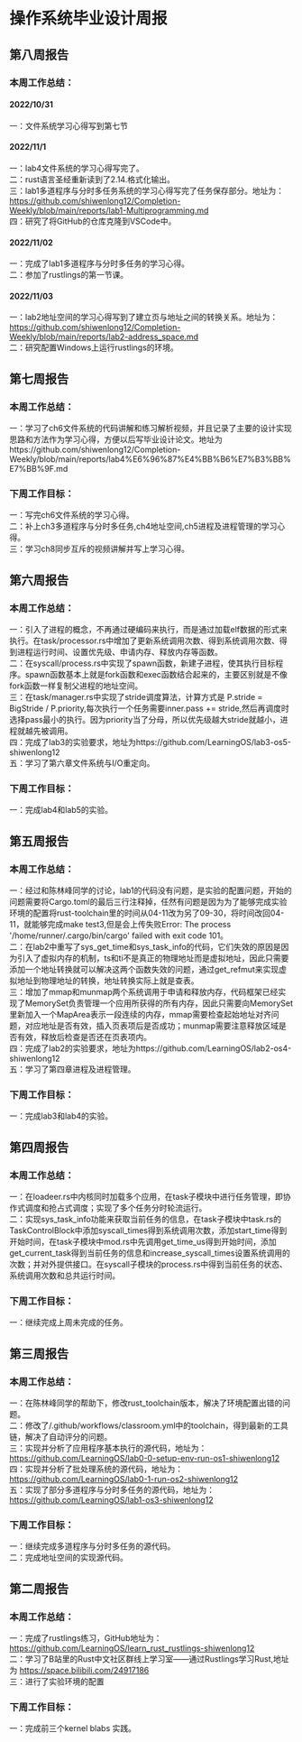# 操作系统毕业设计周报


## 第八周报告
### 本周工作总结：
#### 2022/10/31
一：文件系统学习心得写到第七节
#### 2022/11/1
一：lab4文件系统的学习心得写完了。  
二：rust语言圣经重新读到了2.14.格式化输出。  
三：lab1多道程序与分时多任务系统的学习心得写完了任务保存部分。地址为：https://github.com/shiwenlong12/Completion-Weekly/blob/main/reports/lab1-Multiprogramming.md  
四：研究了将GitHub的仓库克隆到VSCode中。
#### 2022/11/02
一：完成了lab1多道程序与分时多任务的学习心得。  
二：参加了rustlings的第一节课。  

#### 2022/11/03
一：lab2地址空间的学习心得写到了建立页与地址之间的转换关系。地址为：https://github.com/shiwenlong12/Completion-Weekly/blob/main/reports/lab2-address_space.md  
二：研究配置Windows上运行rustlings的环境。

## 第七周报告
### 本周工作总结：
一：学习了ch6文件系统的代码讲解和练习解析视频，并且记录了主要的设计实现思路和方法作为学习心得，方便以后写毕业设计论文。地址为https://github.com/shiwenlong12/Completion-Weekly/blob/main/reports/lab4%E6%96%87%E4%BB%B6%E7%B3%BB%E7%BB%9F.md  
### 下周工作目标：
一：写完ch6文件系统的学习心得。  
二：补上ch3多道程序与分时多任务,ch4地址空间,ch5进程及进程管理的学习心得。  
三：学习ch8同步互斥的视频讲解并写上学习心得。

## 第六周报告
### 本周工作总结：
  一：引入了进程的概念，不再通过硬编码来执行，而是通过加载elf数据的形式来执行。在task/processor.rs中增加了更新系统调用次数、得到系统调用次数、得到进程运行时间、设置优先级、申请内存、释放内存等函数。  
  二：在syscall/process.rs中实现了spawn函数，新建子进程，使其执行目标程序。spawn函数基本上就是fork函数和exec函数结合起来的，主要区别就是不像fork函数一样复制父进程的地址空间。  
  三：在task/manager.rs中实现了stride调度算法，计算方式是 P.stride = BigStride / P.priority,每次执行一个任务需要inner.pass += stride,然后再调度时选择pass最小的执行。因为priority当了分母，所以优先级越大stride就越小，进程就越先被调用。  
  四：完成了lab3的实验要求，地址为https://github.com/LearningOS/lab3-os5-shiwenlong12  
  五：学习了第六章文件系统与I/O重定向。  
### 下周工作目标：
  一：完成lab4和lab5的实验。

## 第五周报告
### 本周工作总结：
   一：经过和陈林峰同学的讨论，lab1的代码没有问题，是实验的配置问题，开始的问题需要将Cargo.toml的最后三行注释掉，任然有问题是因为为了能够完成实验环境的配置将rust-toolchain里的时间从04-11改为另了09-30，将时间改回04-11，就能够完成make test3,但是会上传失败Error: The process '/home/runner/.cargo/bin/cargo' failed with exit code 101。  
    二：在lab2中重写了sys_get_time和sys_task_info的代码，它们失效的原因是因为引入了虚拟内存的机制，ts和ti不是真正的物理地址而是虚拟地址，因此只需要添加一个地址转换就可以解决这两个函数失效的问题，通过get_refmut来实现虚拟地址到物理地址的转换，地址转换实际上就是查表。  
    三：增加了mmap和munmap两个系统调用于申请和释放内存，代码框架已经实现了MemorySet负责管理一个应用所获得的所有内存，因此只需要向MemorySet里新加入一个MapArea表示一段连续的内存，mmap需要检查起始地址对齐问题，对应地址是否有效，插入页表项后是否成功；munmap需要注意释放区域是否有效，释放后检查是否还在页表项内。  
    四：完成了lab2的实验要求，地址为https://github.com/LearningOS/lab2-os4-shiwenlong12  
    五：学习了第四章进程及进程管理。  

### 下周工作目标：
   一：完成lab3和lab4的实验。  


## 第四周报告
### 本周工作总结：
  一：在loadeer.rs中内核同时加载多个应用，在task子模块中进行任务管理，即协作式调度和抢占式调度；实现了多个任务分时轮流运行。  
  二：实现sys_task_info功能来获取当前任务的信息，在task子模块中task.rs的TaskControlBlock中添加syscall_times得到系统调用次数，添加start_time得到开始时间，在task子模块中mod.rs中先调用get_time_us得到开始时间，添加get_current_task得到当前任务的信息和increase_syscall_times设置系统调用的次数；并对外提供接口。在syscall子模块的process.rs中得到当前任务的状态、系统调用次数和总共运行时间。

### 下周工作目标：
一：继续完成上周未完成的任务。


## 第三周报告
### 本周工作总结：
一：在陈林峰同学的帮助下，修改rust_toolchain版本，解决了环境配置出错的问题。  
二：修改了/.github/workflows/classroom.yml中的toolchain，得到最新的工具链，解决了自动评分的问题。  
三：实现并分析了应用程序基本执行的源代码，地址为：https://github.com/LearningOS/lab0-0-setup-env-run-os1-shiwenlong12  
四：实现并分析了批处理系统的源代码，地址为：https://github.com/LearningOS/lab0-1-run-os2-shiwenlong12  
五：实现了部分多道程序与分时多任务的源代码，地址为：https://github.com/LearningOS/lab1-os3-shiwenlong12  

### 下周工作目标：
一：继续完成多道程序与分时多任务的源代码。  
二：完成地址空间的实现源代码。  


## 第二周报告
### 本周工作总结：
一：完成了rustlings练习，GitHub地址为：https://github.com/LearningOS/learn_rust_rustlings-shiwenlong12  
二：学习了B站里的Rust中文社区群线上学习室——通过Rustlings学习Rust,地址为 https://space.bilibili.com/24917186  
三：进行了实验环境的配置  

### 下周工作目标：
一：完成前三个kernel blabs 实践。
